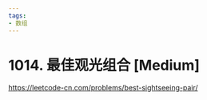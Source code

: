 ```yaml
---
tags:
- 数组
---
```


# 1014. 最佳观光组合 [Medium]

<https://leetcode-cn.com/problems/best-sightseeing-pair/>
